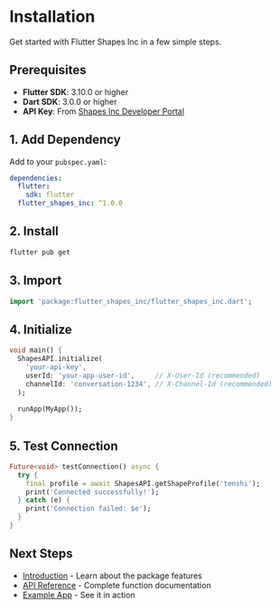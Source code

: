 # Installation

Get started with Flutter Shapes Inc in a few simple steps.

## Prerequisites

- **Flutter SDK**: 3.10.0 or higher
- **Dart SDK**: 3.0.0 or higher
- **API Key**: From [Shapes Inc Developer Portal](https://shapes.inc/developer)

## 1. Add Dependency

Add to your `pubspec.yaml`:

```yaml
dependencies:
  flutter:
    sdk: flutter
  flutter_shapes_inc: ^1.0.0
```

## 2. Install

```bash
flutter pub get
```

## 3. Import

```dart
import 'package:flutter_shapes_inc/flutter_shapes_inc.dart';
```

## 4. Initialize

```dart
void main() {
  ShapesAPI.initialize(
    'your-api-key',
    userId: 'your-app-user-id',     // X-User-Id (recommended)
    channelId: 'conversation-1234', // X-Channel-Id (recommended)
  );
  
  runApp(MyApp());
}
```

## 5. Test Connection

```dart
Future<void> testConnection() async {
  try {
    final profile = await ShapesAPI.getShapeProfile('tenshi');
    print('Connected successfully!');
  } catch (e) {
    print('Connection failed: $e');
  }
}
```

## Next Steps

- [Introduction](./index.md) - Learn about the package features
- [API Reference](../index.md#complete-function-list) - Complete function documentation
- [Example App](https://github.com/Ionic-Errrrs-Code/flutter_shapes_inc/tree/main/example) - See it in action